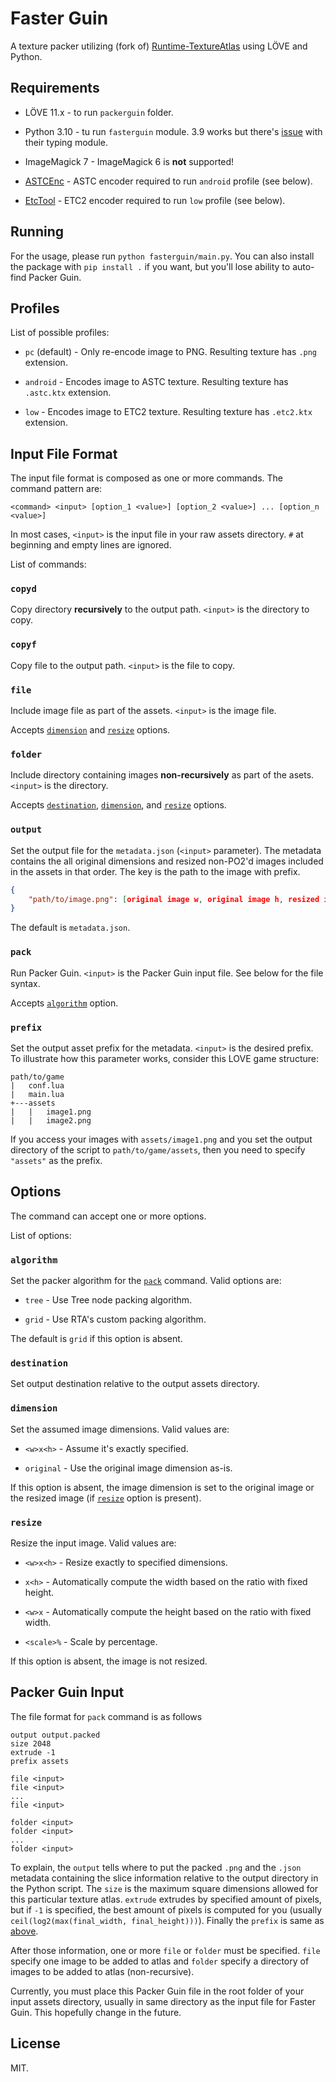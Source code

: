 Faster Guin
=====

A texture packer utilizing (fork of) [Runtime-TextureAtlas](https://github.com/EngineerSmith/Runtime-TextureAtlas)
using LÖVE and Python.

Requirements
-----

* LÖVE 11.x - to run `packerguin` folder.

* Python 3.10 - tu run `fasterguin` module. 3.9 works but there's
[issue](https://bugs.python.org/issue42233) with their typing module.

* ImageMagick 7 - ImageMagick 6 is **not** supported!

* [ASTCEnc](https://github.com/ARM-software/astc-encoder) - ASTC encoder required to run
`android` profile (see below).

* [EtcTool](https://github.com/google/etc2comp) - ETC2 encoder required to run `low` profile (see below).

Running
-----

For the usage, please run `python fasterguin/main.py`. You can also install the package with
`pip install .` if you want, but you'll lose ability to auto-find Packer Guin.

Profiles
-----

List of possible profiles:

* `pc` (default) - Only re-encode image to PNG. Resulting texture has `.png` extension.

* `android` - Encodes image to ASTC texture. Resulting texture has `.astc.ktx` extension.

* `low` - Encodes image to ETC2 texture. Resulting texture has `.etc2.ktx` extension.

Input File Format
-----

The input file format is composed as one or more commands. The command pattern are:  
```
<command> <input> [option_1 <value>] [option_2 <value>] ... [option_n <value>]
```

In most cases, `<input>` is the input file in your raw assets directory. `#` at beginning
and empty lines are ignored.

List of commands:

### `copyd`

Copy directory **recursively** to the output path. `<input>` is the directory to copy.

### `copyf`

Copy file to the output path. `<input>` is the file to copy.

### `file`

Include image file as part of the assets. `<input>` is the image file.

Accepts [`dimension`](#dimension) and [`resize`](#resize) options.

### `folder`

Include directory containing images **non-recursively** as part of the asets. `<input>` is the directory.

Accepts [`destination`](#destination), [`dimension`](#dimension), and [`resize`](#resize) options.

### `output`

Set the output file for the `metadata.json` (`<input>` parameter). The metadata contains the all original
dimensions and resized non-PO2'd images included in the assets in that order. The key is the path to the
image with prefix.

```json
{
	"path/to/image.png": [original image w, original image h, resized image w, resized image h]
}
```

The default is `metadata.json`.

### `pack`

Run Packer Guin. `<input>` is the Packer Guin input file. See below for the file syntax.

Accepts [`algorithm`](#algorithm) option.

### `prefix`

Set the output asset prefix for the metadata. `<input>` is the desired prefix. To illustrate
how this parameter works, consider this LOVE game structure:

```
path/to/game
|   conf.lua
|   main.lua
+---assets
|   |   image1.png
|   |   image2.png
```

If you access your images with `assets/image1.png` and you set the output directory of the script
to `path/to/game/assets`, then you need to specify `"assets"` as the prefix.

Options
-----

The command can accept one or more options.

List of options:

### `algorithm`

Set the packer algorithm for the [`pack`](#pack) command. Valid options are:

* `tree` - Use Tree node packing algorithm.

* `grid` - Use RTA's custom packing algorithm.

The default is `grid` if this option is absent.

### `destination`

Set output destination relative to the output assets directory.

### `dimension`

Set the assumed image dimensions. Valid values are:

* `<w>x<h>` - Assume it's exactly specified.

* `original` - Use the original image dimension as-is.

If this option is absent, the image dimension is set to the original image or the
resized image (if [`resize`](#resize) option is present).

### `resize`

Resize the input image. Valid values are:

* `<w>x<h>` - Resize exactly to specified dimensions.

* `x<h>` - Automatically compute the width based on the ratio with fixed height.

* `<w>x` - Automatically compute the height based on the ratio with fixed width.

* `<scale>%` - Scale by percentage.

If this option is absent, the image is not resized.

Packer Guin Input
-----

The file format for `pack` command is as follows

```
output output.packed
size 2048
extrude -1
prefix assets

file <input>
file <input>
...
file <input>

folder <input>
folder <input>
...
folder <input>
```

To explain, the `output` tells where to put the packed `.png` and the `.json` metadata
containing the slice information relative to the output directory in the Python script.
The `size` is the maximum square dimensions allowed for this particular texture atlas.
`extrude` extrudes by specified amount of pixels, but if `-1` is specified, the best
amount of pixels is computed for you (usually `ceil(log2(max(final_width, final_height)))`).
Finally the `prefix` is same as [above](#prefix).

After those information, one or more `file` or `folder` must be specified. `file` specify
one image to be added to atlas and `folder` specify a directory of images to be added to
atlas (non-recursive).

Currently, you must place this Packer Guin file in the root folder of your input assets
directory, usually in same directory as the input file for Faster Guin. This hopefully
change in the future.

License
-----

MIT.
